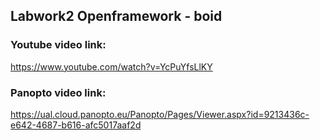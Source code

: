 ## Labwork2 Openframework - boid

### Youtube video link:
https://www.youtube.com/watch?v=YcPuYfsLlKY

### Panopto video link:
https://ual.cloud.panopto.eu/Panopto/Pages/Viewer.aspx?id=9213436c-e642-4687-b616-afc5017aaf2d

